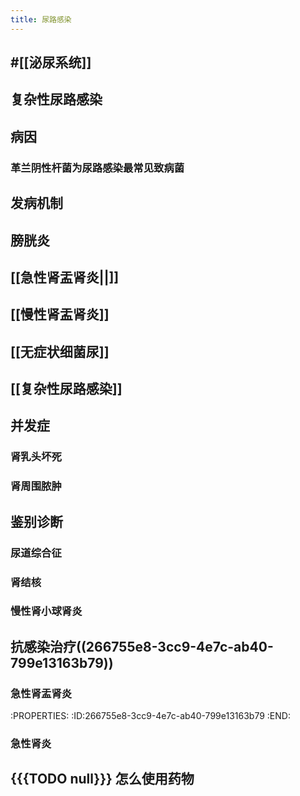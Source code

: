 ```yaml
---
title: 尿路感染 
---
```


## #[[泌尿系统]]

## 复杂性尿路感染

## 病因
### 革兰阴性杆菌为尿路感染最常见致病菌

## 发病机制

## 膀胱炎

## [[急性肾盂肾炎||]]

## [[慢性肾盂肾炎]]

## [[无症状细菌尿]]

## [[复杂性尿路感染]]

## 并发症
### 肾乳头坏死

### 肾周围脓肿

## 鉴别诊断
### 尿道综合征

### 肾结核

### 慢性肾小球肾炎

## 抗感染治疗((266755e8-3cc9-4e7c-ab40-799e13163b79))
### 急性肾盂肾炎
:PROPERTIES:
:ID:266755e8-3cc9-4e7c-ab40-799e13163b79
:END:

### 急性肾炎 

## {{{TODO null}}} 怎么使用药物

## 

## 
